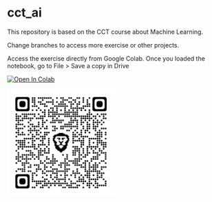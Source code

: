 # cct_ai

This repository is based on the CCT course about Machine Learning.

Change branches to access more exercise or other projects.

Access the exercise directly from Google Colab. Once you loaded the notebook, go to File > Save a copy in Drive

[![Open In Colab](https://colab.research.google.com/assets/colab-badge.svg)](https://colab.research.google.com/github/raulFuzita/cct_ai/blob/2022_4_8/raul_fuzita_ML_CA1.ipynb)

<img src="qr_code-2022_4_8.png" alt="QR Code for google colab - exercise date 08/04/2022" width="250"/>
